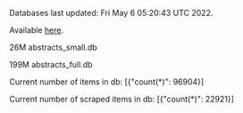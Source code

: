 Databases last updated: Fri May  6 05:20:43 UTC 2022. 

Available [here](https://github.com/cbeauhilton/ash-db/releases).


26M	abstracts_small.db

199M	abstracts_full.db

Current number of items in db:
[{"count(*)": 96904}]

Current number of scraped items in db:
[{"count(*)": 22921}]
